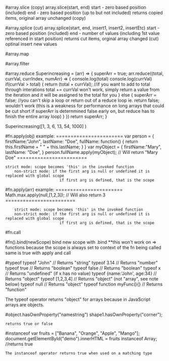 #array.slice (copy)
    array.slice(start, end)
        start - zero based position (included)
        end - zero based position (up to but not included)
        returns copied items, original array unchanged (copy)

#array.splice (cut)
    array.splice(start, end, insert1, insert2, insertEtc)
        start - zero based position (included)
        end - number of values (including 1st value referenced in start position)
        returns cut items, orginal array changed (cut)
        optinal insert new values

#array.map

#array.filter

#array.reduce
        Superincreasing = (arr) => {
            superArr = true;
                arr.reduce((total, currVal, currIndex, numArr) => {
                console.log(total)
                console.log(currVal)
                    if(currVal > total) {
                        return (total + currVal); //if you want to add to total through interations total += currVal won't work, simply return a value from the iteration and it will be assigned to the total for you
                    } else {
                        superArr = false; //you can't skip a loop or return out of a reduce loop ie. return false; wouldn't work (this is a weakness for performance on long arrays that could be cut short if superArr is deternmined false early on, but reduce has to finish the entire array loop)
                    }
                })
                return superArr;
        }


Superincreasing([1, 3, 6, 13, 54, 1000] )

#fn.apply(obj)
        example:
        =======================
        var person = {
            firstName:"John",
            lastName: "Doe",
            fullName: function() {
                return this.firstName + " " + this.lastName;
            }
        }
        var myObject = {
            firstName:"Mary",
            lastName: "Doe",
        }
        person.fullName.apply(myObject);  // Will return "Mary Doe"
        ========================

    strict mode: scope becomes 'this' in the invoked function
        non-strict mode: if the first arg is null or undefined it is replaced with global scope
                            if first arg is defined, that is the scope

#fn.apply(arr)
        example:
        =======================
        Math.max.apply(null,[1,2,3]); // Will also return 3
        ========================

        strict mode: scope becomes 'this' in the invoked function
        non-strict mode: if the first arg is null or undefined it is replaced with global scope
                            if first arg is defined, that is the scope


#fn.call

#fn().bind(newScope) 
    bind new scope with .bind **this won't work on => functions because the scope is always set to context of the fn being called
    same is true with apply and call


#typeof
    typeof "John"              // Returns "string" 
    typeof 3.14                // Returns "number"
    typeof true                // Returns "boolean"
    typeof false               // Returns "boolean"
    typeof x                   // Returns "undefined" (if x has no value)
    typeof {name:'John', age:34} // Returns "object"
    typeof [1,2,3,4]             // Returns "object" (not "array", see note below)
    typeof null                  // Returns "object"
    typeof function myFunc(){}   // Returns "function"

The typeof operator returns "object" for arrays because in JavaScript arrays are objects.


#object.hasOwnProperty("namestring")
    shape1.hasOwnProperty("corner");

    returns true or false

#instanceof
    var fruits = ["Banana", "Orange", "Apple", "Mango"];
    document.getElementById("demo").innerHTML = fruits instanceof Array;
    //returns true

    The instanceof operator returns true when used on a matching type
